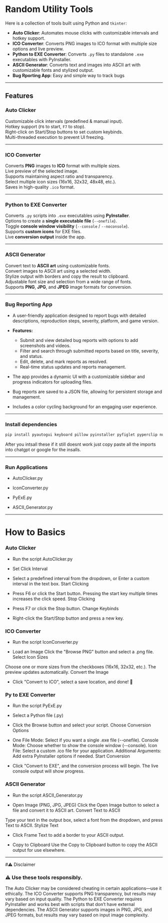 # Random Utility Tools

Here is a collection of tools built using Python and `tkinter`:

- **Auto Clicker**: Automates mouse clicks with customizable intervals and hotkey support.  
- **ICO Converter**: Converts PNG images to ICO format with multiple size options and live preview.  
- **Python to EXE Converter**: Converts `.py` files to standalone `.exe` executables with PyInstaller.  
- **ASCII Generator**: Converts text and images into ASCII art with customizable fonts and stylized output.  
- **Bug Rporting App**: Easy and simple way to track bugs 
---

## Features

### **Auto Clicker**
 Customizable click intervals (predefined & manual input).  
Hotkey support (`F6` to start, `F7` to stop).  
Right-click on Start/Stop buttons to set custom keybinds.  
Multi-threaded execution to prevent UI freezing.  
  
---

### **ICO Converter**
 Converts **PNG** images to **ICO** format with multiple sizes.  
 Live preview of the selected image.  
 Supports maintaining aspect ratio and transparency.  
 Select multiple icon sizes (16x16, 32x32, 48x48, etc.).  
 Saves in high-quality `.ico` format.  

---

### **Python to EXE Converter**
 Converts `.py` scripts into `.exe` executables using **PyInstaller**.  
 Options to create a **single executable file** (`--onefile`).  
 Toggle **console window visibility** (`--console` / `--noconsole`).  
 Supports **custom icons** for EXE files.  
 Live **conversion output** inside the app.  

---

### **ASCII Generator**
 Convert text to **ASCII art** using customizable fonts.  
 Convert images to ASCII art using a selected width.  
 Stylize output with borders and copy the result to clipboard.  
 Adjustable font size and selection from a wide range of fonts.  
 Supports **PNG**, **JPG**, and **JPEG** image formats for conversion.  
 
---

### **Bug Reporting App**
- A user-friendly application designed to report bugs with detailed descriptions, reproduction steps, severity, platform, and game version.  

- **Features:**
  - Submit and view detailed bug reports with options to add screenshots and videos.
  - Filter and search through submitted reports based on title, severity, and status.
  - Edit, delete, and mark reports as resolved.
  - Real-time status updates and reports management.
- The app provides a dynamic UI with a customizable sidebar and progress indicators for uploading files.
- Bug reports are saved to a JSON file, allowing for persistent storage and management.
- Includes a color cycling background for an engaging user experience.  

---

### **Install dependencies**

```python
pip install pyautogui keyboard pillow pyinstaller pyfiglet pyperclip numpy tkinter tk colorsys
```

After you intsall these if it still doesnt work just copy paste all the imports into chatgpt or google for the insalls.

---

### **Run Applications**

- AutoClicker.py

- IconConverter.py

- PyExE.py

- ASCII_Generator.py

--- 

# How to Basics

### Auto Clicker

 - Run the script
AutoClicker.py

- Set Click Interval

- Select a predefined interval from the dropdown, or
Enter a custom interval in the text box.
Start Clicking

- Press F6 or click the Start button.
Pressing the start key multiple times increases the click speed.
Stop Clicking

- Press F7 or click the Stop button.
Change Keybinds

- Right-click the Start/Stop button and press a new key.

### ICO Converter

- Run the script
IconConverter.py

- Load an Image
Click the "Browse PNG" button and select a .png file.
Select Icon Sizes

Choose one or more sizes from the checkboxes (16x16, 32x32, etc.).
The preview updates automatically.
Convert the Image

- Click "Convert to ICO", select a save location, and done! 🎉


### Py to EXE Converter

- Run the script
PyExE.py

- Select a Python file (.py)

- Click the Browse button and select your script.
Choose Conversion Options

- One File Mode: Select if you want a single .exe file (--onefile).
Console Mode: Choose whether to show the console window (--console).
Icon File: Select a custom .ico file for your application.
Additional Arguments: Add extra PyInstaller options if needed.
Start Conversion

- Click "Convert to EXE", and the conversion process will begin.
The live console output will show progress.

### ASCII Generator

- Run the script
ASCII_Generator.py

- Open Image (PNG, JPG, JPEG)
Click the Open Image button to select a file and convert it to ASCII art.
Convert Text to ASCII

Type your text in the output box, select a font from the dropdown, and press Text to ASCII.
Stylize Text

- Click Frame Text to add a border to your ASCII output.

- Copy to Clipboard
Use the Copy to Clipboard button to copy the ASCII output for use elsewhere.

---

#⚠️ Disclaimer
### ⚠ Use these tools responsibly.

The Auto Clicker may be considered cheating in certain applications—use it ethically.
The ICO Converter supports PNG transparency, but results may vary based on input quality.
The Python to EXE Converter requires PyInstaller and works best with scripts that don’t have external dependencies.
The ASCII Generator supports images in PNG, JPG, and JPEG formats, but results may vary based on input image complexity.
